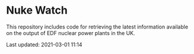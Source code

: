 # Nuke Watch

This repository includes code for retrieving the latest information available on the output of EDF nuclear power plants in the UK.

Last updated: 2021-03-01 11:14